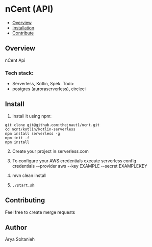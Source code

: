 # nCent (API)

 * [Overview](#overview)
 * [Installation](#install)
 * [Contribute](#contributing)

## Overview

nCent Api

### Tech stack:
- Serverless, Kotlin, Spek.
Todo:
- postgres (auroraserverless), circleci

## Install

1. Install it using npm:
  ```shell
  git clone git@github.com:thejnaut1/ncnt.git
  cd ncnt/kotlin/kotlin-serverless
  npm install serverless -g
  npm init -f
  npm install
  ```
  
2. Create your project in serverless.com

3. To configure your AWS credentials execute serverless config credentials --provider aws --key EXAMPLE --secret EXAMPLEKEY

4. mvn clean install

5. ```shell
   ./start.sh
   ```
   
## Contributing
Feel free to create merge requests

## Author
Arya Soltanieh
